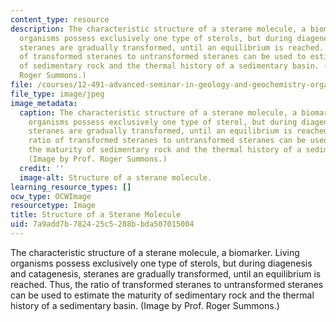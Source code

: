```yaml
---
content_type: resource
description: The characteristic structure of a sterane molecule, a biomarker. Living
  organisms possess exclusively one type of sterols, but during diagenesis and catagenesis,
  steranes are gradually transformed, until an equilibrium is reached. Thus, the ratio
  of transformed steranes to untransformed steranes can be used to estimate the maturity
  of sedimentary rock and the thermal history of a sedimentary basin. (Image by Prof.
  Roger Summons.)
file: /courses/12-491-advanced-seminar-in-geology-and-geochemistry-organic-geochemistry-fall-2005/7a9add7b782425c5288bbda507015004_12-491f05.jpg
file_type: image/jpeg
image_metadata:
  caption: The characteristic structure of a sterane molecule, a biomarker. Living
    organisms possess exclusively one type of sterol, but during diagenesis and catagenesis,
    steranes are gradually transformed, until an equilibrium is reached. Thus, the
    ratio of transformed steranes to untransformed steranes can be used to estimate
    the maturity of sedimentary rock and the thermal history of a sedimentary basin.
    (Image by Prof. Roger Summons.)
  credit: ''
  image-alt: Structure of a sterane molecule.
learning_resource_types: []
ocw_type: OCWImage
resourcetype: Image
title: Structure of a Sterane Molecule
uid: 7a9add7b-7824-25c5-288b-bda507015004
---
```

The characteristic structure of a sterane molecule, a biomarker. Living organisms possess exclusively one type of sterols, but during diagenesis and catagenesis, steranes are gradually transformed, until an equilibrium is reached. Thus, the ratio of transformed steranes to untransformed steranes can be used to estimate the maturity of sedimentary rock and the thermal history of a sedimentary basin. (Image by Prof. Roger Summons.)

